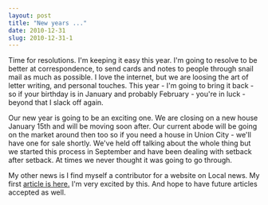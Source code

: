 ```yaml
---
layout: post
title: "New years ..."
date: 2010-12-31
slug: 2010-12-31-1
---
```


Time for resolutions.  I&apos;m keeping it easy this year.  I&apos;m going to resolve to be better at correspondence, to send cards and notes to people through snail mail as much as possible.  I love the internet, but we are loosing the art of letter writing, and personal touches.  This year - I&apos;m going to bring it back - so if your birthday is in January and probably February - you&apos;re in luck - beyond that I slack off again. 

Our new year is going to be an exciting one.  We are closing on a new house January 15th and will be moving soon after.  Our current abode will be going on the market around then too so if you need a house in Union City - we&apos;ll have one for sale shortly.  We&apos;ve held off talking about the whole thing but we started this process in September and have been dealing with setback after setback.  At times we never thought it was going to go through.  

My other news is I find myself a contributor for a website on Local news.  My first  [article is here.](http://unioncity.patch.com/articles/keep-it-clean-union-city)   I&apos;m very excited by this.  And hope to have future articles accepted as well.

 <br />
